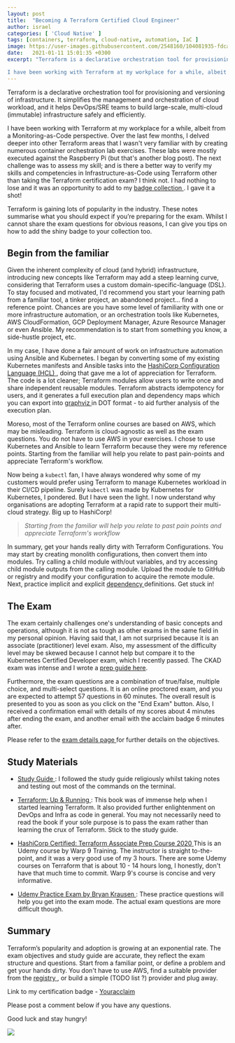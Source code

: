 ```yaml
---
layout: post
title:  "Becoming A Terraform Certified Cloud Engineer"
author: israel
categories: [ 'Cloud Native' ]
tags: [containers, terraform, cloud-native, automation, IaC ]
image: https://user-images.githubusercontent.com/2548160/104081935-fdcadf80-5229-11eb-8357-820bccd9d2fd.jpg
date:   2021-01-11 15:01:35 +0300
excerpt: "Terraform is a declarative orchestration tool for provisioning and versioning of infrastructure. It simplifies the management and orchestration of cloud workload, and it helps DevOps/SRE teams to build large-scale, multi-cloud (immutable) infrastructure safely and efficiently.

I have been working with Terraform at my workplace for a while, albeit from a Monitoring-as-Code perspective. Over the last few months, I delved deeper into other Terraform areas that I wasn't very familiar with by creating numerous container orchestration lab exercises. These labs were mostly executed against the Raspberry Pi..."
---
```


Terraform is a declarative orchestration tool for provisioning and versioning of infrastructure. It simplifies the management and orchestration of cloud workload, and it helps DevOps/SRE teams to build large-scale, multi-cloud (immutable) infrastructure safely and efficiently.

I have been working with Terraform at my workplace for a while, albeit from a Monitoring-as-Code perspective. Over the last few months, I delved deeper into other Terraform areas that I wasn't very familiar with by creating numerous container orchestration lab exercises. These labs were mostly executed against the Raspberry Pi (but that's another blog post). The next challenge was to assess my skill; and is there a better way to verify my skills and competencies in Infrastructure-as-Code using Terraform other than taking the Terraform certification exam? I think not. I had nothing to lose and it was an opportunity to add to my <a href="https://www.youracclaim.com/users/israelo/badges" target="_blank"> badge collection </a>. I gave it a shot!

Terraform is gaining lots of popularity in the industry. These notes summarise what you should expect if you’re preparing for the exam. Whilst I cannot share the exam questions for obvious reasons, I can give you tips on how to add the shiny badge to your collection too.

## Begin from the familiar

Given the inherent complexity of cloud (and hybrid) infrastructure, introducing new concepts like Terraform may add a steep learning curve, considering that Terraform uses a custom domain-specific-language (DSL). To stay focused and motivated, I'd recommend you start your learning path from a familiar tool, a tinker project, an abandoned project... find a reference point. Chances are you have some level of familiarity with one or more infrastructure automation, or an orchestration tools like Kubernetes, AWS CloudFormation, GCP Deployment Manager, Azure Resource Manager or even Ansible. My recommendation is to start from something you know, a side-hustle project, etc.

In my case, I have done a fair amount of work on infrastructure automation using  Ansible and Kubernetes. I began by converting some of my existing Kubernetes manifests and Ansible tasks into the <a href="https://www.terraform.io/docs/configuration/syntax.html" target="_blank">HashiCorp Configuration Language (HCL) </a>, doing that gave me a lot of appreciation for Terraform. The code is a lot cleaner; Terraform modules allow users to write once and share independent reusable modules. Terraform abstracts idempotency for users, and it generates a full execution plan and dependency maps which you can export into <a href="https://graphviz.org/doc/info/lang.html" target="_blank"> graphviz </a> in DOT format - to aid further analysis of the execution plan. 

Moreso, most of the Terraform online courses are based on AWS, which may be misleading. Terraform is cloud-agnostic as well as the exam questions. You do not have to use AWS in your exercises. I chose to use Kubernetes and Ansible to learn Terraform because they were my reference points. Starting from the familiar will help you relate to past pain-points and appreciate Terraform's workflow.

 Now being a `kubectl` fan, I have always wondered why some of my customers would prefer using Terraform to manage Kubernetes workload in their CI/CD pipeline. Surely `kubectl` was made by Kubernetes for Kubernetes, I pondered. But I have seen the light. I now understand why organisations are adopting Terraform at a rapid rate to support their multi-cloud strategy. Big up to HashiCorp! 

 > _Starting from the familiar will help you relate to past pain points and appreciate Terraform's workflow_

 In summary, get your hands really dirty with Terraform Configurations. You may start by creating monolith configurations, then convert them into modules. Try calling a child module with/out variables, and try accessing child module outputs from the calling module. Upload the module to GitHub or registry and modify your configuration to acquire the remote module. Next, practice implicit and explicit <a href="https://learn.hashicorp.com/tutorials/terraform/dependencies" target="_blank"> dependency </a> definitions. Get stuck in!

## The Exam

The exam certainly challenges one's understanding of basic concepts and operations, although it is not as tough as other exams in the same field in my personal opinion. Having said that, I am not surprised because it is an associate (practitioner) level exam. Also, my assessment of the difficulty level may be skewed because I cannot help but compare it to the Kubernetes Certified Developer exam, which I recently passed. The CKAD exam was intense and I wrote a <a href="https://www.israelo.io/blog/ckad-prep-guide" target="_blank">prep guide here</a>.

Furthermore, the exam questions are a combination of true/false, multiple choice, and multi-select questions. It is an online proctored exam, and you are expected to attempt 57 questions in 60 minutes. The overall result is presented to you as soon as you click on the "End Exam" button. Also, I received a confirmation email with details of my scores about 4 minutes after ending the exam, and another email with the acclaim badge 6 minutes after.  

Please refer to the <a href="https://www.hashicorp.com/certification/terraform-associate" target="_blank"> exam details page </a> for further details on the objectives.

## Study Materials

-  <a href="https://learn.hashicorp.com/tutorials/terraform/associate-study" target="_blank"> Study Guide </a>:  I followed the study guide religiously whilst taking notes and testing out most of the commands on the terminal. 

-  <a href= "https://www.terraformupandrunning.com/" target="_blank"> Terraform: Up & Running </a> : This book was of immense help when I started learning Terraform. It also provided further enlightenment on DevOps and Infra as code in general. You may not necessarily need to read the book if your sole purpose is to pass the exam rather than learning the crux of Terraform. Stick to the study guide.

- <a href= "https://www.udemy.com/course/terraform-associate-prep-course/" target="_blank"> HashiCorp Certified: Terraform Associate Prep Course 2020  </a> This is an Udemy course by Warp 9 Training. The instructor is straight to-the-point, and it was a very good use of my 3 hours. There are some Udemy courses on Terraform that is about 10 - 14 hours long, I honestly, don't have that much time to commit. Warp 9's course is concise and very informative.

 - <a href= "https://www.udemy.com/course/terraform-associate-practice-exam/" target="_blank"> Udemy Practice Exam by Bryan Krausen </a> : These practice questions will help you get into the exam mode. The actual exam questions are more difficult though.

## Summary

Terraform’s popularity and adoption is growing at an exponential rate. The exam objectives and study guide are accurate, they reflect the exam structure and questions. Start from a familiar point, or define a problem and get your hands dirty. You don't have to use AWS, find a suitable provider from the  <a href="https://registry.terraform.io/browse/providers" target="_blank"> registry </a>, or build a simple (TODO list ?) provider and plug away.

Link to my certification badge - <a href="https://www.youracclaim.com/earner/earned/badge/1b19db19-ba65-4718-ad54-8d2a41025764" target="_blank"> Youracclaim </a>

Please post a comment below if you have any questions.

Good luck and stay hungry!

<p class="aligncenter">
<img class="lazyimg" src="https://user-images.githubusercontent.com/2548160/104187833-48a64c00-5410-11eb-8245-11d4dd4bea7b.png"/> 
<br>
</p>

